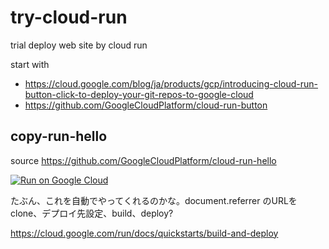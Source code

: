 # try-cloud-run
trial deploy web site by cloud run

start with
* https://cloud.google.com/blog/ja/products/gcp/introducing-cloud-run-button-click-to-deploy-your-git-repos-to-google-cloud
* https://github.com/GoogleCloudPlatform/cloud-run-button

## copy-run-hello
source https://github.com/GoogleCloudPlatform/cloud-run-hello

[![Run on Google Cloud](https://deploy.cloud.run/button.svg)](https://deploy.cloud.run)

たぶん、これを自動でやってくれるのかな。document.referrer のURLをclone、デプロイ先設定、build、deploy?

https://cloud.google.com/run/docs/quickstarts/build-and-deploy
